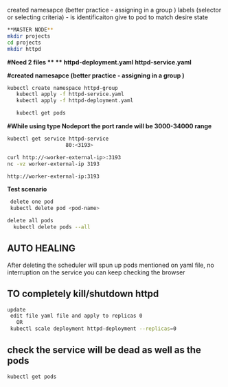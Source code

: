 created namesapce (better practice - assigning in a group )
labels (selector or selecting criteria) - is identificaiton give to pod to match desire state

```bash
**MASTER NODE**
mkdir projects
cd projects
mkdir httpd
```

**#Need 2 files **
** httpd-deployment.yaml**
 **httpd-service.yaml**

**#created namesapce (better practice - assigning in a group )**
```bash
kubectl create namespace httpd-group
   kubectl apply -f httpd-service.yaml 
   kubectl apply -f httpd-deployment.yaml

   kubectl get pods
```


**#While using type Nodeport  the port rande will be 3000-34000 range**
```bash
kubectl get service httpd-service
                   80:<3193>

curl http://<worker-external-ip>:3193
nc -vz worker-external-ip 3193

http://worker-external-ip:3193
```
**Test scenario**
```bash
 delete one pod
 kubectl delete pod <pod-name>

delete all pods
  kubectl delete pods --all 
```

## AUTO HEALING
After deleting the scheduler will spun up pods mentioned on yaml file, no interruption on the service you can keep checking the browser

## TO completely kill/shutdown httpd
```bash
update 
 edit file yaml file and apply to replicas 0
   OR
 kubectl scale deployment httpd-deployment --replicas=0 
```

## check the service will be dead as well as the pods
```bash
kubectl get pods
```
